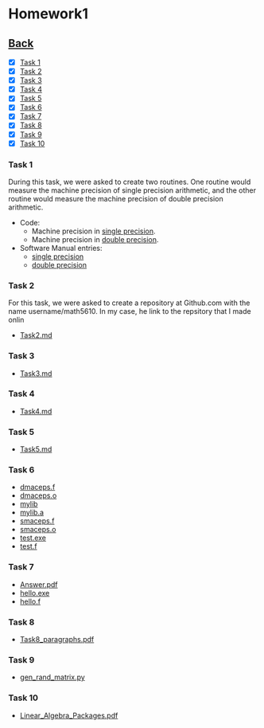 # Homework1<br>

## [Back](../)

- [x] [Task 1](#task-1)
- [x] [Task 2](#task-2)
- [x] [Task 3](#task-3)
- [x] [Task 4](#task-4)
- [x] [Task 5](#task-5)
- [x] [Task 6](#task-6)
- [x] [Task 7](#task-7)
- [x] [Task 8](#task-8)
- [x] [Task 9](#task-9)
- [x] [Task 10](#task-10)

### Task 1
During this task, we were asked to create two routines. One routine would measure the machine
precision of single precision arithmetic, and the other routine would measure the machine
precision of double precision arithmetic.

- Code:
  - Machine precision in [single precision](Task1/smaceps.py).
  - Machine precision in [double precision](Task1/dmaceps.py). 
- Software Manual entries:
  - [single precision](../software_manual/smaceps/smaceps.md)
  - [double precision](../software_manual/dmaceps/dmaceps.md)

### Task 2
For this task, we were asked to create a repository at Github.com with the name username/math5610.
In my case, he link to the repsitory that I made onlin

- [Task2.md](Task2/Task2.md)

### Task 3
- [Task3.md](Task3/Task3.md)

### Task 4
- [Task4.md](Task4/Task4.md)

### Task 5
- [Task5.md](Task5/Task5.md)

### Task 6
- [dmaceps.f](Task6/dmaceps.f)
- [dmaceps.o](Task6/dmaceps.o)
- [mylib](Task6/mylib)
- [mylib.a](Task6/mylib.a)
- [smaceps.f](Task6/smaceps.f)
- [smaceps.o](Task6/smaceps.o)
- [test.exe](Task6/test.exe)
- [test.f](Task6/test.f)

### Task 7
- [Answer.pdf](Task7/Answer.pdf)
- [hello.exe](Task7/hello.exe)
- [hello.f](Task7/hello.f)

### Task 8
- [Task8_paragraphs.pdf](Task8/Answer.pdf)

### Task 9
- [gen_rand_matrix.py](Task9/gen_rand_matrix.py)

### Task 10
- [Linear_Algebra_Packages.pdf](Task10/Linear_Algebra_Packages.pdf)
